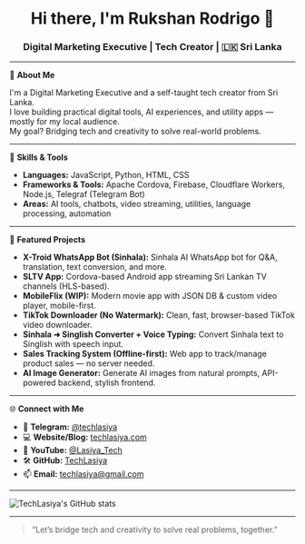 <!-- Profile README for Rukshan Rodrig (Tech Lasiya) -->

<h1 align="center">Hi there, I'm Rukshan Rodrigo 👋</h1>
<h3 align="center">Digital Marketing Executive | Tech Creator | 🇱🇰 Sri Lanka</h3>

---

🌟 **About Me**

I'm a Digital Marketing Executive and a self-taught tech creator from Sri Lanka.  
I love building practical digital tools, AI experiences, and utility apps — mostly for my local audience.  
My goal? Bridging tech and creativity to solve real-world problems.

---

🧠 **Skills & Tools**

- **Languages:** JavaScript, Python, HTML, CSS
- **Frameworks & Tools:** Apache Cordova, Firebase, Cloudflare Workers, Node.js, Telegraf (Telegram Bot)
- **Areas:** AI tools, chatbots, video streaming, utilities, language processing, automation

---

🚀 **Featured Projects**

- **X-Troid WhatsApp Bot (Sinhala):** Sinhala AI WhatsApp bot for Q&A, translation, text conversion, and more.
- **SLTV App:** Cordova-based Android app streaming Sri Lankan TV channels (HLS-based).
- **MobileFlix (WIP):** Modern movie app with JSON DB & custom video player, mobile-first.
- **TikTok Downloader (No Watermark):** Clean, fast, browser-based TikTok video downloader.
- **Sinhala ➜ Singlish Converter + Voice Typing:** Convert Sinhala text to Singlish with speech input.
- **Sales Tracking System (Offline-first):** Web app to track/manage product sales — no server needed.
- **AI Image Generator:** Generate AI images from natural prompts, API-powered backend, stylish frontend.

---

🌐 **Connect with Me**

- 📢 **Telegram:** [@techlasiya](https://t.me/techlasiya)
- 💻 **Website/Blog:** [techlasiya.com](https://techlasiya.com)
- 🎥 **YouTube:** [@Lasiya_Tech](https://www.youtube.com/@Lasiya_Tech)
- 🛠 **GitHub:** [TechLasiya](https://github.com/TechLasiya)
- 📫 **Email:** techlasiya@gmail.com

---

<img src="https://github-readme-stats.vercel.app/api?username=nxt-owner&show_icons=true&theme=tokyonight" alt="TechLasiya's GitHub stats" align="center" />

---

> “Let’s bridge tech and creativity to solve real problems, together.”
